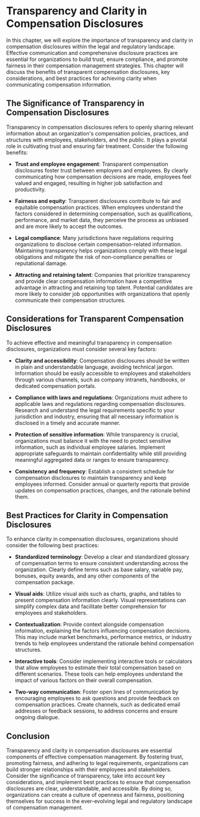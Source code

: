 Transparency and Clarity in Compensation Disclosures
=============================================================

In this chapter, we will explore the importance of transparency and clarity in compensation disclosures within the legal and regulatory landscape. Effective communication and comprehensive disclosure practices are essential for organizations to build trust, ensure compliance, and promote fairness in their compensation management strategies. This chapter will discuss the benefits of transparent compensation disclosures, key considerations, and best practices for achieving clarity when communicating compensation information.

**The Significance of Transparency in Compensation Disclosures**
----------------------------------------------------------------

Transparency in compensation disclosures refers to openly sharing relevant information about an organization's compensation policies, practices, and structures with employees, stakeholders, and the public. It plays a pivotal role in cultivating trust and ensuring fair treatment. Consider the following benefits:

* **Trust and employee engagement**: Transparent compensation disclosures foster trust between employers and employees. By clearly communicating how compensation decisions are made, employees feel valued and engaged, resulting in higher job satisfaction and productivity.

* **Fairness and equity**: Transparent disclosures contribute to fair and equitable compensation practices. When employees understand the factors considered in determining compensation, such as qualifications, performance, and market data, they perceive the process as unbiased and are more likely to accept the outcomes.

* **Legal compliance**: Many jurisdictions have regulations requiring organizations to disclose certain compensation-related information. Maintaining transparency helps organizations comply with these legal obligations and mitigate the risk of non-compliance penalties or reputational damage.

* **Attracting and retaining talent**: Companies that prioritize transparency and provide clear compensation information have a competitive advantage in attracting and retaining top talent. Potential candidates are more likely to consider job opportunities with organizations that openly communicate their compensation structures.

**Considerations for Transparent Compensation Disclosures**
-----------------------------------------------------------

To achieve effective and meaningful transparency in compensation disclosures, organizations must consider several key factors:

* **Clarity and accessibility**: Compensation disclosures should be written in plain and understandable language, avoiding technical jargon. Information should be easily accessible to employees and stakeholders through various channels, such as company intranets, handbooks, or dedicated compensation portals.

* **Compliance with laws and regulations**: Organizations must adhere to applicable laws and regulations regarding compensation disclosures. Research and understand the legal requirements specific to your jurisdiction and industry, ensuring that all necessary information is disclosed in a timely and accurate manner.

* **Protection of sensitive information**: While transparency is crucial, organizations must balance it with the need to protect sensitive information, such as individual employee salaries. Implement appropriate safeguards to maintain confidentiality while still providing meaningful aggregated data or ranges to ensure transparency.

* **Consistency and frequency**: Establish a consistent schedule for compensation disclosures to maintain transparency and keep employees informed. Consider annual or quarterly reports that provide updates on compensation practices, changes, and the rationale behind them.

**Best Practices for Clarity in Compensation Disclosures**
----------------------------------------------------------

To enhance clarity in compensation disclosures, organizations should consider the following best practices:

* **Standardized terminology**: Develop a clear and standardized glossary of compensation terms to ensure consistent understanding across the organization. Clearly define terms such as base salary, variable pay, bonuses, equity awards, and any other components of the compensation package.

* **Visual aids**: Utilize visual aids such as charts, graphs, and tables to present compensation information clearly. Visual representations can simplify complex data and facilitate better comprehension for employees and stakeholders.

* **Contextualization**: Provide context alongside compensation information, explaining the factors influencing compensation decisions. This may include market benchmarks, performance metrics, or industry trends to help employees understand the rationale behind compensation structures.

* **Interactive tools**: Consider implementing interactive tools or calculators that allow employees to estimate their total compensation based on different scenarios. These tools can help employees understand the impact of various factors on their overall compensation.

* **Two-way communication**: Foster open lines of communication by encouraging employees to ask questions and provide feedback on compensation practices. Create channels, such as dedicated email addresses or feedback sessions, to address concerns and ensure ongoing dialogue.

**Conclusion**
--------------

Transparency and clarity in compensation disclosures are essential components of effective compensation management. By fostering trust, promoting fairness, and adhering to legal requirements, organizations can build stronger relationships with their employees and stakeholders. Consider the significance of transparency, take into account key considerations, and implement best practices to ensure that compensation disclosures are clear, understandable, and accessible. By doing so, organizations can create a culture of openness and fairness, positioning themselves for success in the ever-evolving legal and regulatory landscape of compensation management.
